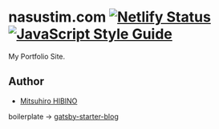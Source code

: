 # nasustim.com [![Netlify Status](https://api.netlify.com/api/v1/badges/2d9672f0-3c8e-4da1-a26c-a7288f5787ae/deploy-status)](https://app.netlify.com/sites/nasustim/deploys) [![JavaScript Style Guide](https://img.shields.io/badge/code_style-standard-brightgreen.svg)](https://standardjs.com)

My Portfolio Site.

## Author

- [Mitsuhiro HIBINO](https://nasustim.com)

boilerplate -> [gatsby-starter-blog](https://www.gatsbyjs.org/starters/gatsbyjs/gatsby-starter-blog/)